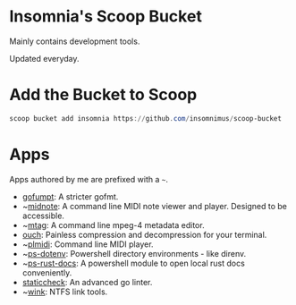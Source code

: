 # Insomnia's Scoop Bucket
Mainly contains development tools.

Updated everyday.

# Add the Bucket to Scoop
```powershell
scoop bucket add insomnia https://github.com/insomnimus/scoop-bucket
```

# Apps
Apps authored by me are prefixed with a `~`.

-	[gofumpt](https://github.com/mvdan/gofumpt): A stricter gofmt.
-	~[midnote](https://github.com/insomnimus/midnote): A command line MIDI note viewer and player. Designed to be accessible.
-	~[mtag](https://github.com/insomnimus/mtag): A command line mpeg-4 metadata editor.
-	[ouch](https://github.com/ouch-org/ouch): Painless compression and decompression for your terminal.
-	~[plmidi](https://github.com/insomnimus/plmidi): Command line MIDI player.
-	~[ps-dotenv](https://github.com/insomnimus/ps-dotenv): Powershell directory environments - like direnv.
-	~[ps-rust-docs](https://github.com/insomnimus/ps-rust-docs): A powershell module to open local rust docs conveniently.
-	[staticcheck](https://github.com/dominikh/go-tools): An advanced go linter.
-	~[wink](https://github.com/insomnimus/wink): NTFS link tools.
